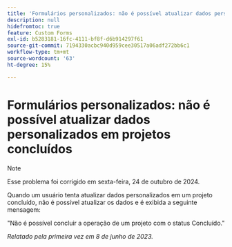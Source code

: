 ```yaml
---
title: 'Formulários personalizados: não é possível atualizar dados personalizados em projetos concluídos'
description: null
hidefromtoc: true
feature: Custom Forms
exl-id: b5283181-16fc-4111-bf8f-d6b914297f61
source-git-commit: 7194330acbc940d959cee30517a06adf272bb6c1
workflow-type: tm+mt
source-wordcount: '63'
ht-degree: 15%

---
```


# Formulários personalizados: não é possível atualizar dados personalizados em projetos concluídos

>[!NOTE]
>
>Esse problema foi corrigido em sexta-feira, 24 de outubro de 2024.

Quando um usuário tenta atualizar dados personalizados em um projeto concluído, não é possível atualizar os dados e é exibida a seguinte mensagem:

&quot;Não é possível concluir a operação de um projeto com o status Concluído.&quot;

_Relatado pela primeira vez em 8 de junho de 2023._
